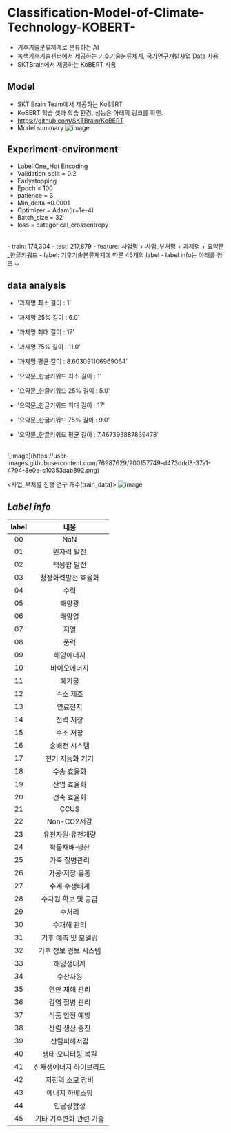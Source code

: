 # Classification-Model-of-Climate-Technology-KOBERT-
- 기후기술분류체계로 분류하는 AI
- 녹색기후기술센터에서 제공하는 기후기술분류체계, 국가연구개발사업 Data 사용
- SKTBrain에서 제공하는 KoBERT 사용

  
## Model
  - SKT Brain Team에서 제공하는 KoBERT
  - KoBERT 학습 셋과 학습 환경, 성능은 아래의 링크를 확인.
  - https://github.com/SKTBrain/KoBERT
  - Model summary
  ![image](https://user-images.githubusercontent.com/76987629/200157682-025d6493-7d45-4e74-9a87-dd252313ed30.png)

  
## Experiment-environment
  - Label One_Hot Encoding
  - Validation_split = 0.2
  - Earlystopping
  - Epoch = 100
  - patience = 3
  - Min_delta =0.0001
  - Optimizer = Adam(lr=1e-4)
  - Batch_size = 32
  - loss = categorical_crossentropy
  
<br>
- train: 174,304
- test: 217,879
- feature: 사업명 + 사업_부처명 + 과제명 + 요약문_한글키워드
- label: 기후기술분류체계에 따른 46개의 label
- label info는 아래를 참조 ↓

## data analysis
  - '과제명 최소 길이 : 1'
  - '과제명 25% 길이 : 6.0'
  - '과제명 최대 길이 : 17'
  - '과제명 75% 길이 : 11.0'
  - '과제명 평균 길이 : 8.603091106969064’

  - '요약문_한글키워드 최소 길이 : 1'
  - '요약문_한글키워드 25% 길이 : 5.0'
  - '요약문_한글키워드 최대 길이 : 17'
  - '요약문_한글키워드 75% 길이 : 9.0'
  - '요약문_한글키워드 평균 길이 : 7.467393887839478'
<br>
<box_plots>
  ![image](https://user-images.githubusercontent.com/76987629/200157749-d473ddd3-37a1-4794-8e0e-c10353aab892.png)
<br>
  
<사업_부처별 진행 연구 개수(train_data)>
  ![image](https://user-images.githubusercontent.com/76987629/200157754-56db9d1f-103e-4c7a-be11-c44c8f37d392.png)


    
    
## *Label info*
  |label|내용|
  |:------:|:---:|
  |00|NaN|
  |01|원자력 발전|
  |02|핵융합 발전|
  |03|청정화력발전·효율화|
  |04|수력|
  |05|태양광|
  |06|태양열|
  |07|지열|
  |08|풍력|
  |09|해양에너지|
  |10|바이오에너지|
  |11|폐기물|
  |12|수소 제조|
  |13|연료전지|
  |14|전력 저장|
  |15|수소 저장|
  |16|송배전 시스템|
  |17|전기 지능화 기기|
  |18|수송 효율화|
  |19|산업 효율화|
  |20|건축 효율화|
  |21|CCUS|
  |22|Non-CO2저감|
  |23|유전자원·유전개량|
  |24|작물재배·생산|
  |25|가축 질병관리|
  |26|가공·저장·유통|
  |27|수계·수생태계|
  |28|수자원 확보 및 공급|
  |29|수처리|
  |30|수재해 관리|
  |31|기후 예측 및 모델링|
  |32|기후 정보 경보 시스템|
  |33|해양생태계|
  |34|수산자원|
  |35|연안 재해 관리|
  |36|감염 질병 관리|
  |37|식품 안전 예방|
  |38|산림 생산 증진|
  |39|산림피해저감|
  |40|생태·모니터링·복원|
  |41|신재생에너지 하이브리드|
  |42|저전력 소모 장비|
  |43|에너지 하베스팅|
  |44|인공광합성|
  |45|기타 기후변화 관련 기술|
